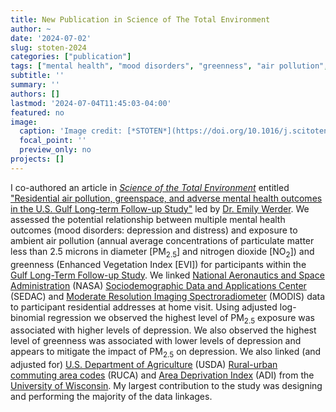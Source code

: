 ```yaml
---
title: New Publication in Science of The Total Environment
author: ~
date: '2024-07-02'
slug: stoten-2024
categories: ["publication"]
tags: ["mental health", "mood disorders", "greenness", "air pollution", "GuLF Study", "epidemiology", "inference", "prevalence ratio", "log-binomial regression", "NASA", "MODIS", "SEDAC", "EVI", "PM25", "NO2", "USDA", "RUCA", "ADI"]
subtitle: ''
summary: ''
authors: []
lastmod: '2024-07-04T11:45:03-04:00'
featured: no
image:
  caption: 'Image credit: [*STOTEN*](https://doi.org/10.1016/j.scitotenv.2024.174434)'
  focal_point: ''
  preview_only: no
projects: []
---
```


I co-authored an article in [*Science of the Total Environment*](https://www.sciencedirect.com/journal/science-of-the-total-environment) entitled ["Residential air pollution, greenspace, and adverse mental health outcomes in the U.S. Gulf Long-term Follow-up Study"](https://doi.org/10.1016/j.scitotenv.2024.174434) led by [Dr. Emily Werder](https://orcid.org/0000-0001-8757-6341). We assessed the potential relationship between multiple mental health outcomes (mood disorders: depression and distress) and exposure to ambient air pollution (annual average concentrations of particulate matter less than 2.5 microns in diameter [PM<sub>2.5</sub>] and nitrogen dioxide [NO<sub>2</sub>]) and greenness (Enhanced Vegetation Index [EVI]) for participants within the [Gulf Long-Term Follow-up Study](https://gulfstudy.nih.gov/en/index.html). We linked [National Aeronautics and Space Administration](https://www.nasa.gov/) (NASA) [Sociodemographic Data and Applications Center](https://sedac.ciesin.columbia.edu/) (SEDAC) and [Moderate Resolution Imaging Spectroradiometer](https://modis.gsfc.nasa.gov/data/dataprod/mod13.php) (MODIS) data to participant residential addresses at home visit. Using adjusted log-binomial regression we observed the highest level of PM<sub>2.5</sub> exposure was associated with higher levels of depression. We also observed the highest level of greenness was associated with lower levels of depression and appears to mitigate the impact of PM<sub>2.5</sub> on depression. We also linked (and adjusted for) [U.S. Department of Agriculture](https://www.usda.gov/) (USDA) [Rural-urban commuting area codes](https://www.ers.usda.gov/data-products/rural-urban-commuting-area-codes/) (RUCA) and [Area Deprivation Index](https://www.neighborhoodatlas.medicine.wisc.edu/) (ADI) from the [University of Wisconsin](https://www.medicine.wisc.edu/). My largest contribution to the study was designing and performing the majority of the data linkages.

